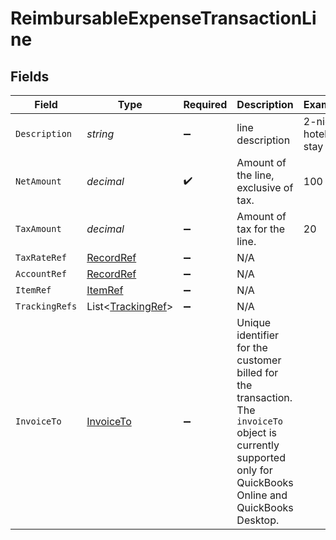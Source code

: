 # ReimbursableExpenseTransactionLine


## Fields

| Field                                                                                                                                                           | Type                                                                                                                                                            | Required                                                                                                                                                        | Description                                                                                                                                                     | Example                                                                                                                                                         |
| --------------------------------------------------------------------------------------------------------------------------------------------------------------- | --------------------------------------------------------------------------------------------------------------------------------------------------------------- | --------------------------------------------------------------------------------------------------------------------------------------------------------------- | --------------------------------------------------------------------------------------------------------------------------------------------------------------- | --------------------------------------------------------------------------------------------------------------------------------------------------------------- |
| `Description`                                                                                                                                                   | *string*                                                                                                                                                        | :heavy_minus_sign:                                                                                                                                              | line description                                                                                                                                                | 2-night hotel stay                                                                                                                                              |
| `NetAmount`                                                                                                                                                     | *decimal*                                                                                                                                                       | :heavy_check_mark:                                                                                                                                              | Amount of the line, exclusive of tax.                                                                                                                           | 100                                                                                                                                                             |
| `TaxAmount`                                                                                                                                                     | *decimal*                                                                                                                                                       | :heavy_minus_sign:                                                                                                                                              | Amount of tax for the line.                                                                                                                                     | 20                                                                                                                                                              |
| `TaxRateRef`                                                                                                                                                    | [RecordRef](../../Models/Components/RecordRef.md)                                                                                                               | :heavy_minus_sign:                                                                                                                                              | N/A                                                                                                                                                             |                                                                                                                                                                 |
| `AccountRef`                                                                                                                                                    | [RecordRef](../../Models/Components/RecordRef.md)                                                                                                               | :heavy_minus_sign:                                                                                                                                              | N/A                                                                                                                                                             |                                                                                                                                                                 |
| `ItemRef`                                                                                                                                                       | [ItemRef](../../Models/Components/ItemRef.md)                                                                                                                   | :heavy_minus_sign:                                                                                                                                              | N/A                                                                                                                                                             |                                                                                                                                                                 |
| `TrackingRefs`                                                                                                                                                  | List<[TrackingRef](../../Models/Components/TrackingRef.md)>                                                                                                     | :heavy_minus_sign:                                                                                                                                              | N/A                                                                                                                                                             |                                                                                                                                                                 |
| `InvoiceTo`                                                                                                                                                     | [InvoiceTo](../../Models/Components/InvoiceTo.md)                                                                                                               | :heavy_minus_sign:                                                                                                                                              | Unique identifier for the customer billed for the transaction. The `invoiceTo` object is currently supported only for QuickBooks Online and QuickBooks Desktop. |                                                                                                                                                                 |